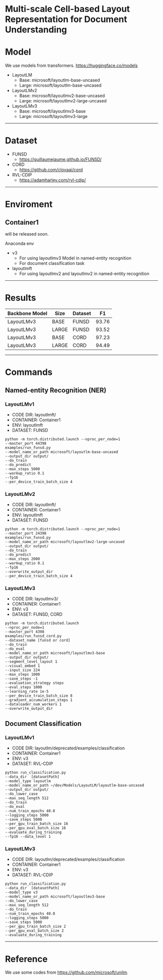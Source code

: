 # Multi-scale Cell-based Layout Representation for Document Understanding

# Model

We use models from transformers. https://huggingface.co/models

- LayoutLM
    - Base: microsoft/layoutlm-base-uncased
    - Large: microsoft/layoutlm-base-uncased
- LayoutLMv2
    - Base: microsoft/layoutlmv2-base-uncased
    - Large: microsoft/layoutlmv2-large-uncased
- LayoutLMv3
    - Base: microsoft/layoutlmv3-base
    - Large: microsoft/layoutlmv3-large

***

# Dataset

- FUNSD
    - https://guillaumejaume.github.io/FUNSD/
- CORD
    - https://github.com/clovaai/cord
- RVL-CDIP
    - https://adamharley.com/rvl-cdip/

***

# Enviroment

## Container1

will be released soon.

Anaconda env

- v3
    - For using layoutlmv3 Model in named-entity recognition
    - For document classification task
- layoutlmft
    - For using layoutlmv2 and layoutlmv2 in named-entity recognition

***

# Results
| Backbone Model | Size  | Dataset | F1    |
|----------------|-------|---------|-------|
| LayoutLMv3     | BASE  | FUNSD   | 93.76 |
| LayoutLMv3     | LARGE | FUNSD   | 93.52 |
| LayoutLMv3     | BASE  | CORD    | 97.23 |
| LayoutLMv3     | LARGE | CORD    | 94.49 |

***

# Commands

## Named-entity Recognition (NER)

### LayoutLMv1

- CODE DIR: layoutlmft/
- CONTAINER: Container1
- ENV: layoutlmft
- DATASET: FUNSD

```
python -m torch.distributed.launch --nproc_per_node=1 
--master_port 44398 
examples/run_funsd.py         
--model_name_or_path microsoft/layoutlm-base-uncased        
--output_dir output/         
--do_train         
--do_predict         
--max_steps 5000         
--warmup_ratio 0.1         
--fp16   
--per_device_train_batch_size 4
```

### LayoutLMv2

- CODE DIR: layoutlmft/
- CONTAINER: Container1
- ENV: layoutlmft
- DATASET: FUNSD

```
python -m torch.distributed.launch --nproc_per_node=1 
--master_port 24398 
examples/run_funsd.py         
--model_name_or_path microsoft/layoutlmv2-large-uncased         
--output_dir output/    
--do_train         
--do_predict         
--max_steps 2000         
--warmup_ratio 0.1         
--fp16   
--overwrite_output_dir   
--per_device_train_batch_size 4
```

### LayoutLMv3

- CODE DIR: layoutlmv3/
- CONTAINER: Container1
- ENV: v3
- DATASET: FUNSD, CORD

```
python -m torch.distributed.launch   
--nproc_per_node=1 
--master_port 4398 
examples/run_funsd_cord.py   
--dataset_name [funsd or cord]  
--do_train 
--do_eval   
--model_name_or_path microsoft/layoutlmv3-base   
--output_dir output/
--segment_level_layout 1 
--visual_embed 1 
--input_size 224  
--max_steps 1000 
--save_steps -1 
--evaluation_strategy steps 
--eval_steps 1000   
--learning_rate 1e-5 
--per_device_train_batch_size 8 
--gradient_accumulation_steps 1   
--dataloader_num_workers 1   
--overwrite_output_dir 
```

## Document Classification

### LayoutLMv1

- CODE DIR: layoutlm/deprecated/examples/classification
- CONTAINER: Container1
- ENV: v3
- DATASET: RVL-CDIP

<!-- # CUDA_VISIBLE_DEVIC****ES=2  python run_classification.py  --data_dir  /root/dev/Datasets/RVL_CDIP                               --model_type layoutlm                               --model_name_or_path /root/dev/Models/layoutlm-base-uncased                                --output_dir output/shi-temp-asdfsadf                               --do_lower_case                               --max_seq_length 512                               --do_train                               --do_eval                               --num_train_epochs 40.0                               --logging_steps 5000                               --save_steps 5000                               --per_gpu_train_batch_size 16                               --per_gpu_eval_batch_size 16                               --evaluate_during_training                               --fp16
CUDA_VISIBLE_DEVICES=2  python run_classification.py  
--data_dir  /root/dev/Datasets/RVL_CDIP                               
--model_type layoutlm                               
--model_name_or_path /root/dev/Models/layoutlm-base-uncased                                
--output_dir output/shi-temp-asdfsadf                               
--do_lower_case                             
--max_seq_length 512                              
--do_train                              
--do_eval                               
--num_train_epochs 40.0                               
--logging_steps 5000                               
--save_steps 5000                               
--per_gpu_train_batch_size 16                               
--per_gpu_eval_batch_size 16                               
--evaluate_during_training                               
--fp16
-->

```
python run_classification.py  
--data_dir  [datasetPath]   
--model_type layoutlm                               
--model_name_or_path ~/dev/Models/LayoutLM/layoutlm-base-uncased   
--output_dir output/
--do_lower_case 
--max_seq_length 512  
--do_train 
--do_eval 
--num_train_epochs 40.0 
--logging_steps 5000 
--save_steps 5000 
--per_gpu_train_batch_size 16 
--per_gpu_eval_batch_size 16 
--evaluate_during_training 
--fp16 --data_level 1
```

### LayoutLMv3

- CODE DIR: layoutlm/deprecated/examples/classification
- CONTAINER: Container1
- ENV: v3
- DATASET: RVL-CDIP

```
python run_classification.py  
--data_dir  [datasetPath]                              
--model_type v3                               
--model_name_or_path microsoft/layoutlmv3-base                                                            
--do_lower_case                               
--max_seq_length 512                               
--do_train                                                            
--num_train_epochs 40.0                               
--logging_steps 5000                               
--save_steps 5000                               
--per_gpu_train_batch_size 2                               
--per_gpu_eval_batch_size 2                               
--evaluate_during_training
```

***

# Reference

We use some codes from https://github.com/microsoft/unilm.
